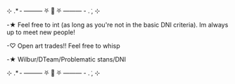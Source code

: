 ⊹ .* - ——— ⛧ 🦇 ⛧ ——— - . ݁, ⊹

-★ Feel free to int (as long as you're not in the basic DNI criteria). Im always up to meet new people! 

-♡ Open art trades!! Feel free to whisp

-★ Wilbur/DTeam/Problematic stans/DNI

⊹ .* - ——— ⛧ 🦇 ⛧ ——— - . ݁, ⊹

